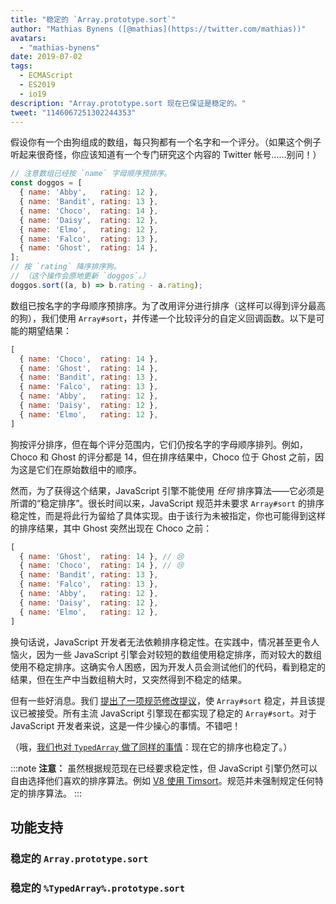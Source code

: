```yaml
---
title: "稳定的 `Array.prototype.sort`"
author: "Mathias Bynens ([@mathias](https://twitter.com/mathias))"
avatars: 
  - "mathias-bynens"
date: 2019-07-02
tags: 
  - ECMAScript
  - ES2019
  - io19
description: "Array.prototype.sort 现在已保证是稳定的。"
tweet: "1146067251302244353"
---
```

假设你有一个由狗组成的数组，每只狗都有一个名字和一个评分。（如果这个例子听起来很奇怪，你应该知道有一个专门研究这个内容的 Twitter 帐号……别问！）

```js
// 注意数组已经按 `name` 字母顺序预排序。
const doggos = [
  { name: 'Abby',   rating: 12 },
  { name: 'Bandit', rating: 13 },
  { name: 'Choco',  rating: 14 },
  { name: 'Daisy',  rating: 12 },
  { name: 'Elmo',   rating: 12 },
  { name: 'Falco',  rating: 13 },
  { name: 'Ghost',  rating: 14 },
];
// 按 `rating` 降序排序狗。
// （这个操作会原地更新 `doggos`。）
doggos.sort((a, b) => b.rating - a.rating);
```

<!--truncate-->
数组已按名字的字母顺序预排序。为了改用评分进行排序（这样可以得到评分最高的狗），我们使用 `Array#sort`，并传递一个比较评分的自定义回调函数。以下是可能的期望结果：

```js
[
  { name: 'Choco',  rating: 14 },
  { name: 'Ghost',  rating: 14 },
  { name: 'Bandit', rating: 13 },
  { name: 'Falco',  rating: 13 },
  { name: 'Abby',   rating: 12 },
  { name: 'Daisy',  rating: 12 },
  { name: 'Elmo',   rating: 12 },
]
```

狗按评分排序，但在每个评分范围内，它们仍按名字的字母顺序排列。例如，Choco 和 Ghost 的评分都是 14，但在排序结果中，Choco 位于 Ghost 之前，因为这是它们在原始数组中的顺序。

然而，为了获得这个结果，JavaScript 引擎不能使用 _任何_ 排序算法——它必须是所谓的“稳定排序”。很长时间以来，JavaScript 规范并未要求 `Array#sort` 的排序稳定性，而是将此行为留给了具体实现。由于该行为未被指定，你也可能得到这样的排序结果，其中 Ghost 突然出现在 Choco 之前：

```js
[
  { name: 'Ghost',  rating: 14 }, // 😢
  { name: 'Choco',  rating: 14 }, // 😢
  { name: 'Bandit', rating: 13 },
  { name: 'Falco',  rating: 13 },
  { name: 'Abby',   rating: 12 },
  { name: 'Daisy',  rating: 12 },
  { name: 'Elmo',   rating: 12 },
]
```

换句话说，JavaScript 开发者无法依赖排序稳定性。在实践中，情况甚至更令人恼火，因为一些 JavaScript 引擎会对较短的数组使用稳定排序，而对较大的数组使用不稳定排序。这确实令人困惑，因为开发人员会测试他们的代码，看到稳定的结果，但在生产中当数组稍大时，又突然得到不稳定的结果。

但有一些好消息。我们 [提出了一项规范修改提议](https://github.com/tc39/ecma262/pull/1340)，使 `Array#sort` 稳定，并且该提议已被接受。所有主流 JavaScript 引擎现在都实现了稳定的 `Array#sort`。对于 JavaScript 开发者来说，这是一件少操心的事情。不错吧！

（哦，[我们也对 `TypedArray` 做了同样的事情](https://github.com/tc39/ecma262/pull/1433)：现在它的排序也稳定了。）

:::note
**注意：** 虽然根据规范现在已经要求稳定性，但 JavaScript 引擎仍然可以自由选择他们喜欢的排序算法。例如 [V8 使用 Timsort](/blog/array-sort#timsort)。规范并未强制规定任何特定的排序算法。
:::

## 功能支持

### 稳定的 `Array.prototype.sort`

<feature-support chrome="70 /blog/v8-release-70#javascript-language-features"
                 firefox="yes"
                 safari="yes"
                 nodejs="12 https://twitter.com/mathias/status/1120700101637353473"
                 babel="yes https://github.com/zloirock/core-js#ecmascript-array"></feature-support>

### 稳定的 `%TypedArray%.prototype.sort`

<feature-support chrome="74 https://bugs.chromium.org/p/v8/issues/detail?id=8567"
                 firefox="67 https://bugzilla.mozilla.org/show_bug.cgi?id=1290554"
                 safari="yes"
                 nodejs="12 https://twitter.com/mathias/status/1120700101637353473"
                 babel="yes https://github.com/zloirock/core-js#ecmascript-typed-arrays"></feature-support>
